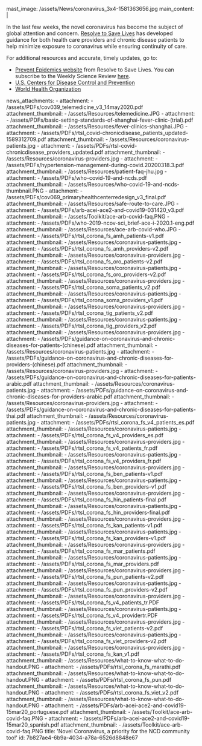 mast_image: /assets/News/coronavirus_3x4-1581363656.jpg
main_content: |
  <p>In the last few weeks, the novel coronavirus has become the subject of global attention and concern. <a href="https://www.resolvetosavelives.org/">Resolve to Save Lives</a> has developed guidance for both health care providers and chronic disease patients to help minimize exposure to coronavirus while ensuring continuity of care.
  </p>
  <p>For additional resources and accurate, timely updates, go to:
  </p>
  <ul>
  	<li><a href="https://preventepidemics.org" target="_blank">Prevent Epidemics website</a>  from Resolve to Save Lives. You can subscribe to the Weekly Science Review <a href="https://preventepidemics.org/coronavirus/weekly-science-review/" target="_blank">here</a>.</li>
  	<li><a href="https://www.cdc.gov/coronavirus" target="_blank">U.S. Centers for Disease Control and Prevention</a></li>
  	<li><a href="https://www.who.int/emergencies/diseases/novel-coronavirus-2019" target="_blank">World Health Organization</a></li>
  </ul>
news_attachments:
  -
    attachment:
      - /assets/PDFs/cov039_telemedicine_v3_14may2020.pdf
    attachment_thumbnail:
      - /assets/Resources/telemedicine.JPG
  -
    attachment:
      - /assets/PDFs/basic-setting-standards-of-shanghai-fever-clinic-(trial).pdf
    attachment_thumbnail:
      - /assets/Resources/fever-clinics-shanghai.JPG
  -
    attachment:
      - /assets/PDFs/rtsl_covid-chronicdisease_patients_updated-1589312709.pdf
    attachment_thumbnail:
      - /assets/Resources/coronavirus-patients.jpg
  -
    attachment:
      - /assets/PDFs/rtsl-covid-chronicdisease_providers_updated.pdf
    attachment_thumbnail:
      - /assets/Resources/coronavirus-providers.jpg
  -
    attachment:
      - /assets/PDFs/hypertension-management-during-covid.20200318.3.pdf
    attachment_thumbnail:
      - /assets/Resources/patient-faq-jhu.jpg
  -
    attachment:
      - /assets/PDFs/who-covid-19-and-ncds.pdf
    attachment_thumbnail:
      - /assets/Resources/who-covid-19-and-ncds-thumbnail.PNG
  -
    attachment:
      - /assets/PDFs/cov069_primaryhealthcenterredesign_v3_final.pdf
    attachment_thumbnail:
      - /assets/Resources/safe-route-to-care.JPG
  -
    attachment:
      - /assets/PDFs/arb-acei-ace2-and-covid19-031420_v3.pdf
    attachment_thumbnail:
      - /assets/Toolkit/ace-arb-covid-faq.PNG
  -
    attachment:
      - /assets/PDFs/who-2019-ncov-sci_brief-ace-i-2020.1-eng.pdf
    attachment_thumbnail:
      - /assets/Resources/ace-arb-covid-who.JPG
  -
    attachment:
      - /assets/PDFs/rtsl_corona_fs_amh_patients-v1.pdf
    attachment_thumbnail:
      - /assets/Resources/coronavirus-patients.jpg
  -
    attachment:
      - /assets/PDFs/rtsl_corona_fs_amh_providers-v2.pdf
    attachment_thumbnail:
      - /assets/Resources/coronavirus-providers.jpg
  -
    attachment:
      - /assets/PDFs/rtsl_corona_fs_oro_patients-v2.pdf
    attachment_thumbnail:
      - /assets/Resources/coronavirus-patients.jpg
  -
    attachment:
      - /assets/PDFs/rtsl_corona_fs_oro_providers-v2.pdf
    attachment_thumbnail:
      - /assets/Resources/coronavirus-providers.jpg
  -
    attachment:
      - /assets/PDFs/rtsl_corona_soma_patients_v2.pdf
    attachment_thumbnail:
      - /assets/Resources/coronavirus-patients.jpg
  -
    attachment:
      - /assets/PDFs/rtsl_corona_soma_providers_v1.pdf
    attachment_thumbnail:
      - /assets/Resources/coronavirus-providers.jpg
  -
    attachment:
      - /assets/PDFs/rtsl_corona_tig_patients_v2.pdf
    attachment_thumbnail:
      - /assets/Resources/coronavirus-patients.jpg
  -
    attachment:
      - /assets/PDFs/rtsl_corona_tig_providers_v2.pdf
    attachment_thumbnail:
      - /assets/Resources/coronavirus-providers.jpg
  -
    attachment:
      - /assets/PDFs/guidance-on-coronavirus-and-chronic-diseases-for-patients-(chinese).pdf
    attachment_thumbnail:
      - /assets/Resources/coronavirus-patients.jpg
  -
    attachment:
      - /assets/PDFs/guidance-on-coronavirus-and-chronic-diseases-for-providers-(chinese).pdf
    attachment_thumbnail:
      - /assets/Resources/coronavirus-providers.jpg
  -
    attachment:
      - /assets/PDFs/guidance-on-coronavirus-and-chronic-diseases-for-patients-arabic.pdf
    attachment_thumbnail:
      - /assets/Resources/coronavirus-patients.jpg
  -
    attachment:
      - /assets/PDFs/guidance-on-coronavirus-and-chronic-diseases-for-providers-arabic.pdf
    attachment_thumbnail:
      - /assets/Resources/coronavirus-providers.jpg
  -
    attachment:
      - /assets/PDFs/guidance-on-coronavirus-and-chronic-diseases-for-patients-thai.pdf
    attachment_thumbnail:
      - /assets/Resources/coronavirus-patients.jpg
  -
    attachment:
      - /assets/PDFs/rtsl_corona_fs_v4_patients_es.pdf
    attachment_thumbnail:
      - /assets/Resources/coronavirus-patients.jpg
  -
    attachment:
      - /assets/PDFs/rtsl_corona_fs_v4_providers_es.pdf
    attachment_thumbnail:
      - /assets/Resources/coronavirus-providers.jpg
  -
    attachment:
      - /assets/PDFs/rtsl_corona_fs_v4_patients_fr.pdf
    attachment_thumbnail:
      - /assets/Resources/coronavirus-patients.jpg
  -
    attachment:
      - /assets/PDFs/rtsl_corona_fs_v4_providers_fr.pdf
    attachment_thumbnail:
      - /assets/Resources/coronavirus-providers.jpg
  -
    attachment:
      - /assets/PDFs/rtsl_corona_fs_ben_patients-v1.pdf
    attachment_thumbnail:
      - /assets/Resources/coronavirus-patients.jpg
  -
    attachment:
      - /assets/PDFs/rtsl_corona_fs_ben_providers-v1.pdf
    attachment_thumbnail:
      - /assets/Resources/coronavirus-providers.jpg
  -
    attachment:
      - /assets/PDFs/rtsl_corona_fs_hin_patients-final.pdf
    attachment_thumbnail:
      - /assets/Resources/coronavirus-patients.jpg
  -
    attachment:
      - /assets/PDFs/rtsl_corona_fs_hin_providers-final.pdf
    attachment_thumbnail:
      - /assets/Resources/coronavirus-providers.jpg
  -
    attachment:
      - /assets/PDFs/rtsl_corona_fs_kan_patients-v1.pdf
    attachment_thumbnail:
      - /assets/Resources/coronavirus-patients.jpg
  -
    attachment:
      - /assets/PDFs/rtsl_corona_fs_kan_providers-v1.pdf
    attachment_thumbnail:
      - /assets/Resources/coronavirus-providers.jpg
  -
    attachment:
      - /assets/PDFs/rtsl_corona_fs_mar_patients.pdf
    attachment_thumbnail:
      - /assets/Resources/coronavirus-patients.jpg
  -
    attachment:
      - /assets/PDFs/rtsl_corona_fs_mar_providers.pdf
    attachment_thumbnail:
      - /assets/Resources/coronavirus-providers.jpg
  -
    attachment:
      - /assets/PDFs/rtsl_corona_fs_pun_patients-v2.pdf
    attachment_thumbnail:
      - /assets/Resources/coronavirus-patients.jpg
  -
    attachment:
      - /assets/PDFs/rtsl_corona_fs_pun_providers-v2.pdf
    attachment_thumbnail:
      - /assets/Resources/coronavirus-providers.jpg
  -
    attachment:
      - /assets/PDFs/rtsl_corona_fs_v4_patients_tr.PDF
    attachment_thumbnail:
      - /assets/Resources/coronavirus-patients.jpg
  -
    attachment:
      - /assets/PDFs/rtsl_corona_fs_v4_providertr.PDF
    attachment_thumbnail:
      - /assets/Resources/coronavirus-providers.jpg
  -
    attachment:
      - /assets/PDFs/rtsl_corona_fs_viet_patients-v2.pdf
    attachment_thumbnail:
      - /assets/Resources/coronavirus-patients.jpg
  -
    attachment:
      - /assets/PDFs/rtsl_corona_fs_viet_providers-v2.pdf
    attachment_thumbnail:
      - /assets/Resources/coronavirus-providers.jpg
  -
    attachment:
      - /assets/PDFs/rtsl_corona_fs_kan_v1.pdf
    attachment_thumbnail:
      - /assets/Resources/what-to-know-what-to-do-handout.PNG
  -
    attachment:
      - /assets/PDFs/rtsl_corona_fs_marathi.pdf
    attachment_thumbnail:
      - /assets/Resources/what-to-know-what-to-do-handout.PNG
  -
    attachment:
      - /assets/PDFs/rtsl_corona_fs_pun.pdf
    attachment_thumbnail:
      - /assets/Resources/what-to-know-what-to-do-handout.PNG
  -
    attachment:
      - /assets/PDFs/rtsl_corona_fs_viet_v2.pdf
    attachment_thumbnail:
      - /assets/Resources/what-to-know-what-to-do-handout.PNG
  -
    attachment:
      - /assets/PDFs/arb-acei-ace2-and-covid19-15mar20_portuguese.pdf
    attachment_thumbnail:
      - /assets/Toolkit/ace-arb-covid-faq.PNG
  -
    attachment:
      - /assets/PDFs/arb-acei-ace2-and-covid19-15mar20_spanish.pdf
    attachment_thumbnail:
      - /assets/Toolkit/ace-arb-covid-faq.PNG
title: 'Novel Coronavirus, a priority for the NCD community too!'
id: 7b827ae4-6b9a-4034-a78a-6526d8848e67
